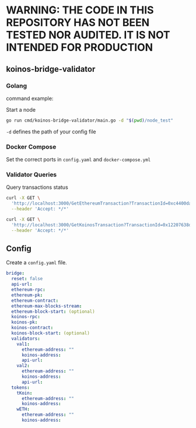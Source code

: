 # WARNING: THE CODE IN THIS REPOSITORY HAS NOT BEEN TESTED NOR AUDITED. IT IS NOT INTENDED FOR PRODUCTION

## koinos-bridge-validator

### Golang

command example:

Start a node

```bash
go run cmd/koinos-bridge-validator/main.go -d "$(pwd)/node_test"
```

`-d` defines the path of your config file

### Docker Compose

Set the correct ports in `config.yaml` and `docker-compose.yml`

### Validator Queries

Query transactions status

```bash
curl -X GET \
  'http://localhost:3000/GetEthereumTransaction?TransactionId=0xc4400da5eb03fec6eb0450d1e02b694ea049d103e85ed0d10d568df2ee7800ad' \
  --header 'Accept: */*'

curl -X GET \
  'http://localhost:3000/GetKoinosTransaction?TransactionId=0x12207638d5874c57ff042d9268927f79c8cd151d3ff0f94b2e366d154cc1c2d9807f' \
  --header 'Accept: */*'
```

## Config

Create a `config.yaml` file.

```yaml
bridge:
  reset: false
  api-url: 
  ethereum-rpc: 
  ethereum-pk: 
  ethereum-contract: 
  ethereum-max-blocks-stream: 
  ethereum-block-start: (optional)
  koinos-rpc: 
  koinos-pk: 
  koinos-contract: 
  koinos-block-start: (optional)
  validators:
    val1:
      ethereum-address: ""
      koinos-address: 
      api-url: 
    val2:
      ethereum-address: ""
      koinos-address: 
      api-url: 
  tokens:
    tKoin:
      ethereum-address: ""
      koinos-address: 
    wETH:
      ethereum-address: ""
      koinos-address: 
```
